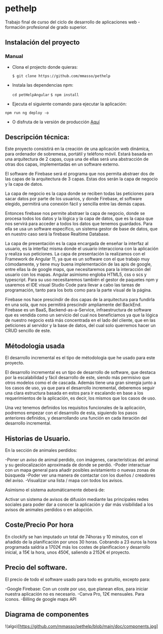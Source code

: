 # pethelp
Trabajo final de curso del ciclo de desarrollo de aplicaciones web - formación profesional de grado superior.

## Instalación del proyecto

### Manual

- Clona el projecto donde quieras:

  `$ git clone https://github.com/mmasso/pethelp`

- Instala las dependencias npm:
  
  `cd petHelpAngular`
  `$ npm install`
 
- Ejecuta el siguiente comando para ejecutar la aplicación:
 
 `npm run ng deploy -o`
 
 - O disfruta de la versión de producción [Aquí](https://pethelp-4495a.web.app/sign-in)


## Descripción técnica:


Este proyecto consistirá en la creación de una aplicación web dinámica, para ordenador de sobremesa, portátil y teléfono móvil.
Estará basada en una arquitectura de 2 capas, cuya una de ellas será una abstracción de otras dos capas, implementadas en un software externo.

El software de Firebase será el programa que nos permita abstraer dos de las capas de la arquitectura de 3 capas. Estas dos serán la capa de negocio y la capa de datos.

La capa de negocio es la capa donde se reciben todas las peticiones para sacar datos por parte de los usuarios, y donde Firebase, el software elegido, permitirá una conexión fácil y sencilla entre las demás capas.

Entonces firebase nos permite abstraer la capa de negocio, donde se procesa todos los datos y la lógica y la capa de datos, que es la capa que nos servirá para acceder a todos los datos que tenemos guardados. Para ella se usa un software específico, un sistema gestor de base de datos, que en nuestro caso será la firebase Realtime Database.

La capa de presentación es la capa encargada de enseñar la interfaz al usuario, es la interfaz misma donde el usuario interacciona con la aplicación y realiza sus peticiones. La capa de presentación la realizamos con el Framework de Angular 11, ya que es un software con el que trabajo muy cómodamente, y tiene muy buena implementación de las apis de google, entre ellas la de google maps, que necesitaremos para la interacción del usuario con los mapas. Angular asimismo engloba HTML5, css o scs y typescript. Para su uso necesitaremos también el gestor de paquetes npm y usaremos el IDE visual Studio Code para llevar a cabo las tareas de programación, tanto para los bots como para la parte visual de la página.

Firebase nos hace prescindir de dos capas de la arquitectura para fundirla en una sola, que nos permitirá prescindir ampliamente del BackEnd. Firebase es un BaaS, Backend-as-a-Service, infraestructura de software que es vendida como un servicio del cual nos beneficiamos ya que la lógica de nuestro negocio está más concentrada en el lado del cliente, que en las peticiones al servidor y la base de datos, del cual solo querremos hacer un CRUD sencillo de este.


## Métodologia usada

El desarrollo incremental es el tipo de métodologia que he usado para este proyecto.

El desarrollo incremental es un tipo de desarrollo de software, que destaca por la escalabilidad y fácil desarrollo de este, siendo más permisivo que otros modelos como el de cascada. Además tiene una gran sinergia junto a los casos de uso, ya que para el desarrollo incremental, deberemos seguir una clara estructura basada en estos para ir escalando en base a los requerimientos de la aplicación, es decir, los mismos que los casos de uso.

Una vez tenemos definidos los requisitos funcionales de la aplicación, podremos empezar con el desarrollo de esta, siguiendo los pasos anteriores definidos, y desarrollando una función en cada iteración del desarrollo incremental.

## Historias de Usuario.

En la sección de animales perdidos:

-Poner un aviso de animal perdido, con imágenes, características del animal y su geolocalización aproximada de donde se perdió.
-Poder interactuar con un mapa general para añadir posibles avistamiento o nuevas zonas de búsqueda
-Poder ver una manera de contactar con los dueños / creadores del aviso.
-Visualizar una lista / mapa con todos los avisos.

Asimismo el sistema automáticamente deberá de:

Activar un sistema de avisos de difusión mediante las principales redes sociales para poder dar a conocer la aplicación y dar más visibilidad a los avisos de animales perdidos o en adopción.

## Coste/Precio Por hora

En clockify se han imputado un total de 74horas y 10 minutos, con el añadido de la planificación por unos 30 horas. Cobrando a 23 euros la hora programada saldria a 1702€ más los costes de planificacion y desarrollo inicial, a 15€ la hora, unos 450€, saliendo a 2152€ el proyecto.

## Precio del software.

El precio de todo el software usado para todo es gratuitio, excepto para:

-Google Firebase: Con un coste por uso, que planean ellos, para iniciar nuestra aplicación no es necesario.
-Canva Pro, 12€ mensuales. Para iconos.
-Billing de google maps API

## Diagrama de componentes

!(algo)[https://github.com/mmasso/pethelp/blob/main/doc/components.jpg]

